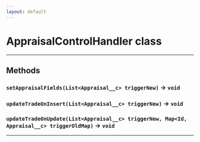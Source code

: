 ```yaml
---
layout: default
---
```

# AppraisalControlHandler class
---
## Methods
### `setAppraisalFields(List<Appraisal__c> triggerNew)` → `void`
### `updateTradeOnInsert(List<Appraisal__c> triggerNew)` → `void`
### `updateTradeOnUpdate(List<Appraisal__c> triggerNew, Map<Id, Appraisal__c> triggerOldMap)` → `void`
---
